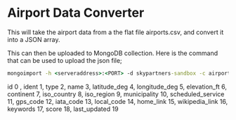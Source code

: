 # Airport Data Converter

This will take the airport data from a the flat file airports.csv, and convert it into a JSON array. 

This can then be uploaded to MongoDB collection. Here is the command that can be used to upload the json file;

```cmd
mongoimport -h <serveraddress>:<PORT> -d skypartners-sandbox -c airports -u <username> -p <password> --file airports.json --jsonArray
```

id 0 ,
ident 1,
type 2,
name 3,
latitude_deg 4,
longitude_deg 5,
elevation_ft 6,
continent 7,
iso_country 8,
iso_region 9,
municipality 10,
scheduled_service 11,
gps_code 12,
iata_code 13,
local_code 14,
home_link 15,
wikipedia_link 16,
keywords 17,
score 18,
last_updated 19
